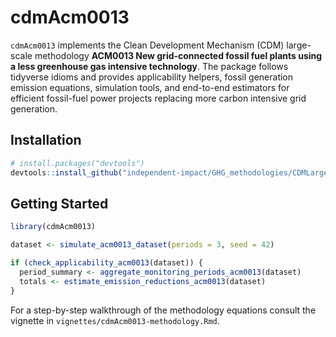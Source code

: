 
# cdmAcm0013

`cdmAcm0013` implements the Clean Development Mechanism (CDM) large-scale methodology **ACM0013 New grid-connected fossil fuel plants using a less greenhouse gas intensive technology**. The package follows tidyverse idioms and provides applicability helpers, fossil generation emission equations, simulation tools, and end-to-end estimators for efficient fossil-fuel power projects replacing more carbon intensive grid generation.

## Installation

```r
# install.packages("devtools")
devtools::install_github("independent-impact/GHG_methodologies/CDMLargeScale/cdmAcm0013")
```

## Getting Started

```r
library(cdmAcm0013)

dataset <- simulate_acm0013_dataset(periods = 3, seed = 42)

if (check_applicability_acm0013(dataset)) {
  period_summary <- aggregate_monitoring_periods_acm0013(dataset)
  totals <- estimate_emission_reductions_acm0013(dataset)
}
```

For a step-by-step walkthrough of the methodology equations consult the vignette in `vignettes/cdmAcm0013-methodology.Rmd`.
